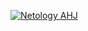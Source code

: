 [![Netology AHJ](https://github.com/newr-hide/HW_2_Tests/actions/workflows/web.yml/badge.svg)](https://github.com/newr-hide/HW_2_Tests/actions/workflows/web.yml)